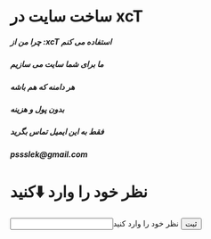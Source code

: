 <h1>ساخت سایت در xcT</h1>
<h5>چرا من از :xcT استفاده می کنم</h5>
<h5>ما برای شما سایت می سازیم</h5>
<h5>هر دامنه که هم باشه </h5>
<h5>بدون پول و هزینه </h5>
<h5>فقط به این ایمیل تماس بگرید </h5>
<h5>pssslek@gmail.com</h5>
<h1>نظر خود را وارد ⬇️کنید</h1>
<input>نظر خود را وارد کنید 
<button type="button" onclick="alert('error ')">ثبت</button>
